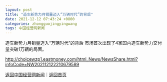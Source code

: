 ```yaml
---
layout: post
title: "造车新势力月销量迈入“万辆时代”的背后"
date: 2021-12-12 07:43:24 +0800
categories: zhongguojingyingwang
tags: 中国经营网新闻
---
```

造车新势力月销量迈入“万辆时代”的背后
市场首次出现了4家国内造车新势力交付量突破1万辆的局面。

<http://choicewzp1.eastmoney.com/html_News/NewsShare.html?infoCode=NW202112122210679589>

[返回中国经营网新闻](//finews.withounder.com/zhongguojingyingwang/)｜[返回首页](//finews.withounder.com/)